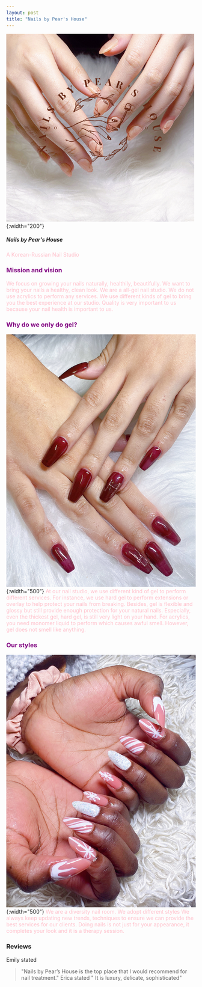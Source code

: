 ```yaml
---
layout: post
title: "Nails by Pear's House"
---
```

![Logo](./assets/images/Nail_logo.png){:width="200"}

##### Nails by Pear's House

<span style="color:Pink"> A Korean-Russian Nail Studio

###  <span style="color:Purple"> Mission and vision

<span style="color:Pink"> We focus on growing your nails naturally, healthily, beautifully. We want to bring your nails a healthy, clean look. 
We are a all-gel nail studio. 
We do not use acrylics to perform any services. We use different kinds of gel to bring you the best experience at our studio.
Quality is very important to us because your nail health is important to us.


###  <span style="color:Purple"> Why do we only do gel?
![Hard Gel Extension Red nails with chrome](./assets/images/Inspo_2.jpeg){:width="500"}
<span style="color:Pink"> At our nail studio, we use different kind of gel to perform different services. For instance, we use hard gel to perform extensions or overlay to help protect your nails from breaking. Besides, gel is flexible and glossy but still provide enough protection for your natural nails. Especially, even the thickest gel, hard gel, is still very light on your hand.
For acrylics, you need monomer liquid to perform which causes awful smell. However, gel does not smell like anything. 

###  <span style="color:Purple"> Our styles
![GelX Extension Christmas nails idea](./assets/images/Inspo_3.jpeg){:width="500"}
<span style="color:Pink"> We are a diversity nail room. We adopt different styles
We always keep updating new trends, techniques to ensure we can provide the best services for our clients.
Doing nails is not just for your appearance, it completes your look and it is a therapy session.

### Reviews

Emily stated
>"Nails by Pear’s House is the top place that I would recommend for nail treatment."
Erica stated
>" It is luxury, delicate, sophisticated"
